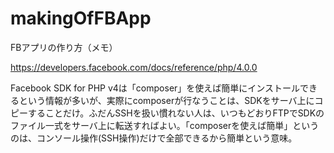 makingOfFBApp
=============

FBアプリの作り方（メモ）

https://developers.facebook.com/docs/reference/php/4.0.0

Facebook SDK for PHP v4は「composer」を使えば簡単にインストールできるという情報が多いが、実際にcomposerが行なうことは、SDKをサーバ上にコピーすることだけ。ふだんSSHを扱い慣れない人は、いつもどおりFTPでSDKのファイル一式をサーバ上に転送すればよい。「composerを使えば簡単」というのは、コンソール操作(SSH操作)だけで全部できるから簡単という意味。
